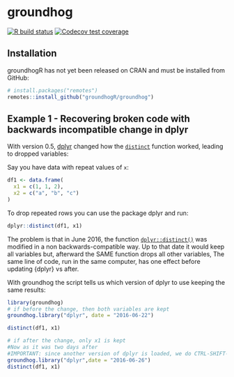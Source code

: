 
<!-- README.md is generated from README.Rmd. Please edit that file -->

# groundhog

<!-- badges: start -->

[![R build
status](https://github.com/groundhogR/groundhog/workflows/R-CMD-check/badge.svg)](https://github.com/groundhogR/groundhog/actions)
[![Codecov test
coverage](https://codecov.io/gh/groundhogR/groundhog/branch/master/graph/badge.svg)](https://codecov.io/gh/groundhogR/groundhog?branch=master)
<!-- badges: end -->

## Installation

groundhogR has not yet been released on CRAN and must be installed from
GitHub:

``` r
# install.packages("remotes")
remotes::install_github("groundhogR/groundhog")
```

## Example 1 - Recovering broken code with backwards incompatible change in dplyr

With version 0.5, [dplyr](https://dplyr.tidyverse.org/) changed how the
[`distinct`](https://dplyr.tidyverse.org/reference/distinct.html)
function worked, leading to dropped variables:

Say you have data with repeat values of `x`:

``` r
df1 <- data.frame(
  x1 = c(1, 1, 2),
  x2 = c("a", "b", "c")
)
```

To drop repeated rows you can use the package dplyr and run:

``` r
dplyr::distinct(df1, x1) 
```

The problem is that in June 2016, the function
[`dplyr::distinct()`](https://dplyr.tidyverse.org/reference/distinct.html)
was modified in a non backwards-compatible way. Up to that date it would
keep all variables but, afterward the SAME function drops all other
variables, The same line of code, run in the same computer, has one effect before updating {dplyr} vs after.

With groundhog the script tells us which version of dplyr to use
keeping the same results:

``` r
library(groundhog)
# if before the change, then both variables are kept
groundhog.library("dplyr", date = "2016-06-22")
```

``` r
distinct(df1, x1) 
```

``` r
# if after the change, only x1 is kept
#Now as it was two days after 
#IMPORTANT: since another version of dplyr is loaded, we do CTRL-SHIFT-F10 to restart the R Session and load the newer version
groundhog.library("dplyr",date = "2016-06-26")
distinct(df1, x1) 
```
